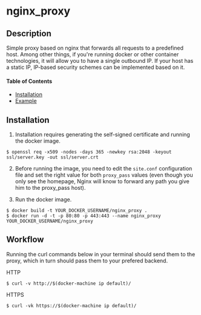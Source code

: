 # nginx_proxy

## Description

Simple proxy based on nginx that forwards all requests to a predefined host. Among other things, if you're running docker or other container technologies, it will allow you to have a single outbound IP. If your host has a static IP, IP-based security schemes can be implemented based on it.

#### Table of Contents
* [Installation](#)
* [Example](#)

## Installation

1. Installation requires generating the self-signed certificate and running the docker image.

```
$ openssl req -x509 -nodes -days 365 -newkey rsa:2048 -keyout ssl/server.key -out ssl/server.crt
```

2. Before running the image, you need to edit the `site.conf` configuration file and set the right value for both `proxy_pass` values (even though you only see the homepage, Nginx will know to forward any path you give him to the proxy_pass host).

3. Run the docker image.

```
$ docker build -t YOUR_DOCKER_USERNAME/nginx_proxy .
$ docker run -d -t -p 80:80 -p 443:443 --name nginx_proxy YOUR_DOCKER_USERNAME/nginx_proxy
```

## Workflow

Running the curl commands below in your terminal should send them to the proxy, which in turn should pass them to your prefered backend.

HTTP

```
$ curl -v http://$(docker-machine ip default)/
```

HTTPS
```
$ curl -vk https://$(docker-machine ip default)/
```